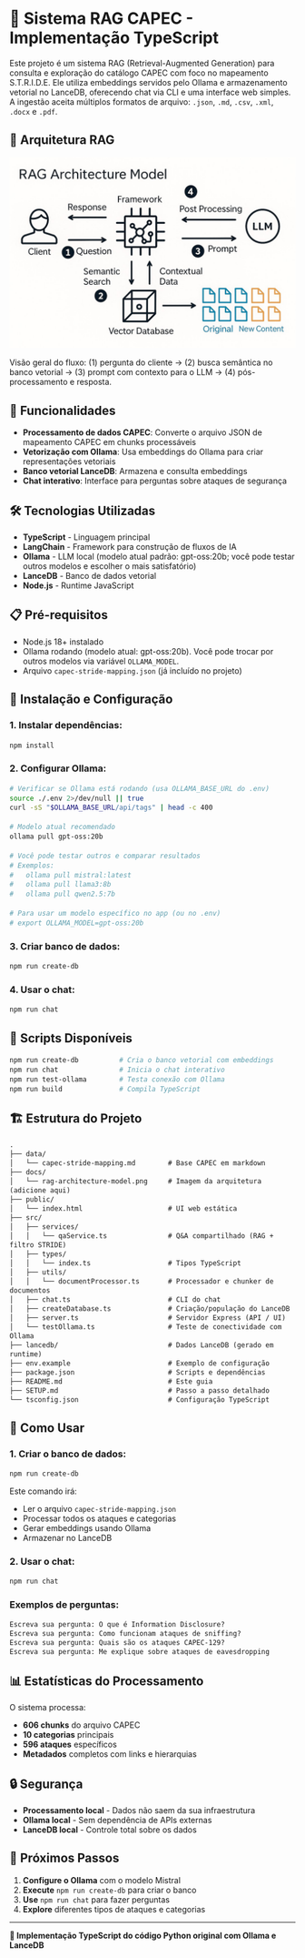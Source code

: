# 🔐 Sistema RAG CAPEC - Implementação TypeScript

Este projeto é um sistema RAG (Retrieval-Augmented Generation) para consulta e exploração do catálogo CAPEC com foco no mapeamento S.T.R.I.D.E. Ele utiliza embeddings servidos pelo Ollama e armazenamento vetorial no LanceDB, oferecendo chat via CLI e uma interface web simples. A ingestão aceita múltiplos formatos de arquivo: `.json`, `.md`, `.csv`, `.xml`, `.docx` e `.pdf`.

## 🧭 Arquitetura RAG

![Modelo de Arquitetura RAG](docs/rag-architecture-model.jpg)

Visão geral do fluxo: (1) pergunta do cliente → (2) busca semântica no banco vetorial → (3) prompt com contexto para o LLM → (4) pós-processamento e resposta.

## 🎯 Funcionalidades

- **Processamento de dados CAPEC**: Converte o arquivo JSON de mapeamento CAPEC em chunks processáveis
- **Vetorização com Ollama**: Usa embeddings do Ollama para criar representações vetoriais
- **Banco vetorial LanceDB**: Armazena e consulta embeddings
- **Chat interativo**: Interface para perguntas sobre ataques de segurança

## 🛠️ Tecnologias Utilizadas

- **TypeScript** - Linguagem principal
- **LangChain** - Framework para construção de fluxos de IA
- **Ollama** - LLM local (modelo atual padrão: gpt-oss:20b; você pode testar outros modelos e escolher o mais satisfatório)
- **LanceDB** - Banco de dados vetorial
- **Node.js** - Runtime JavaScript

## 📋 Pré-requisitos

- Node.js 18+ instalado
- Ollama rodando (modelo atual: gpt-oss:20b). Você pode trocar por outros modelos via variável `OLLAMA_MODEL`.
- Arquivo `capec-stride-mapping.json` (já incluído no projeto)

## 🚀 Instalação e Configuração

### 1. **Instalar dependências:**
```bash
npm install
```

### 2. **Configurar Ollama:**
```bash
# Verificar se Ollama está rodando (usa OLLAMA_BASE_URL do .env)
source ./.env 2>/dev/null || true
curl -sS "$OLLAMA_BASE_URL/api/tags" | head -c 400

# Modelo atual recomendado
ollama pull gpt-oss:20b

# Você pode testar outros e comparar resultados
# Exemplos:
#   ollama pull mistral:latest
#   ollama pull llama3:8b
#   ollama pull qwen2.5:7b

# Para usar um modelo específico no app (ou no .env)
# export OLLAMA_MODEL=gpt-oss:20b
```

### 3. **Criar banco de dados:**
```bash
npm run create-db
```

### 4. **Usar o chat:**
```bash
npm run chat
```

## 🔧 Scripts Disponíveis

```bash
npm run create-db          # Cria o banco vetorial com embeddings
npm run chat               # Inicia o chat interativo
npm run test-ollama        # Testa conexão com Ollama
npm run build              # Compila TypeScript
```

## 🏗️ Estrutura do Projeto

```
.
├── data/
│   └── capec-stride-mapping.md        # Base CAPEC em markdown
├── docs/
│   └── rag-architecture-model.png     # Imagem da arquitetura (adicione aqui)
├── public/
│   └── index.html                     # UI web estática
├── src/
│   ├── services/
│   │   └── qaService.ts               # Q&A compartilhado (RAG + filtro STRIDE)
│   ├── types/
│   │   └── index.ts                   # Tipos TypeScript
│   ├── utils/
│   │   └── documentProcessor.ts       # Processador e chunker de documentos
│   ├── chat.ts                        # CLI do chat
│   ├── createDatabase.ts              # Criação/população do LanceDB
│   ├── server.ts                      # Servidor Express (API / UI)
│   └── testOllama.ts                  # Teste de conectividade com Ollama
├── lancedb/                           # Dados LanceDB (gerado em runtime)
├── env.example                        # Exemplo de configuração
├── package.json                       # Scripts e dependências
├── README.md                          # Este guia
├── SETUP.md                           # Passo a passo detalhado
└── tsconfig.json                      # Configuração TypeScript
```

## 💬 Como Usar

### **1. Criar o banco de dados:**
```bash
npm run create-db
```

Este comando irá:
- Ler o arquivo `capec-stride-mapping.json`
- Processar todos os ataques e categorias
- Gerar embeddings usando Ollama
- Armazenar no LanceDB

### **2. Usar o chat:**
```bash
npm run chat
```

### **Exemplos de perguntas:**
```
Escreva sua pergunta: O que é Information Disclosure?
Escreva sua pergunta: Como funcionam ataques de sniffing?
Escreva sua pergunta: Quais são os ataques CAPEC-129?
Escreva sua pergunta: Me explique sobre ataques de eavesdropping
```

## 📊 Estatísticas do Processamento

O sistema processa:
- **606 chunks** do arquivo CAPEC
- **10 categorias** principais
- **596 ataques** específicos
- **Metadados** completos com links e hierarquias

## 🔒 Segurança

- **Processamento local** - Dados não saem da sua infraestrutura
- **Ollama local** - Sem dependência de APIs externas
- **LanceDB local** - Controle total sobre os dados

## 🚀 Próximos Passos

1. **Configure o Ollama** com o modelo Mistral
2. **Execute** `npm run create-db` para criar o banco
3. **Use** `npm run chat` para fazer perguntas
4. **Explore** diferentes tipos de ataques e categorias

---

**🔐 Implementação TypeScript do código Python original com Ollama e LanceDB** 
